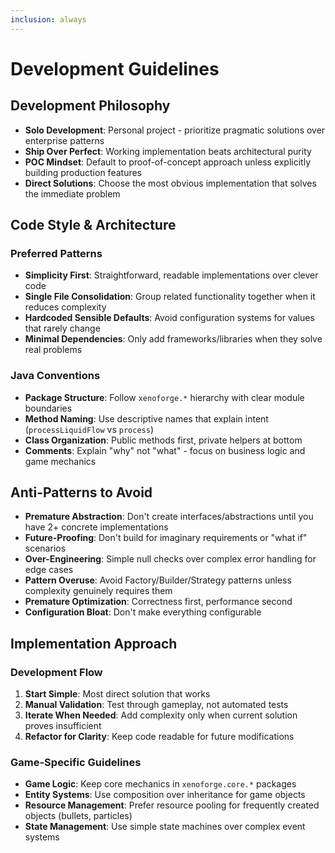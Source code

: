 ```yaml
---
inclusion: always
---
```


# Development Guidelines

## Development Philosophy

- **Solo Development**: Personal project - prioritize pragmatic solutions over enterprise patterns
- **Ship Over Perfect**: Working implementation beats architectural purity
- **POC Mindset**: Default to proof-of-concept approach unless explicitly building production features
- **Direct Solutions**: Choose the most obvious implementation that solves the immediate problem

## Code Style & Architecture

### Preferred Patterns
- **Simplicity First**: Straightforward, readable implementations over clever code
- **Single File Consolidation**: Group related functionality together when it reduces complexity
- **Hardcoded Sensible Defaults**: Avoid configuration systems for values that rarely change
- **Minimal Dependencies**: Only add frameworks/libraries when they solve real problems

### Java Conventions
- **Package Structure**: Follow `xenoforge.*` hierarchy with clear module boundaries
- **Method Naming**: Use descriptive names that explain intent (`processLiquidFlow` vs `process`)
- **Class Organization**: Public methods first, private helpers at bottom
- **Comments**: Explain "why" not "what" - focus on business logic and game mechanics

## Anti-Patterns to Avoid

- **Premature Abstraction**: Don't create interfaces/abstractions until you have 2+ concrete implementations
- **Future-Proofing**: Don't build for imaginary requirements or "what if" scenarios
- **Over-Engineering**: Simple null checks over complex error handling for edge cases
- **Pattern Overuse**: Avoid Factory/Builder/Strategy patterns unless complexity genuinely requires them
- **Premature Optimization**: Correctness first, performance second
- **Configuration Bloat**: Don't make everything configurable

## Implementation Approach

### Development Flow
1. **Start Simple**: Most direct solution that works
2. **Manual Validation**: Test through gameplay, not automated tests
3. **Iterate When Needed**: Add complexity only when current solution proves insufficient
4. **Refactor for Clarity**: Keep code readable for future modifications

### Game-Specific Guidelines
- **Game Logic**: Keep core mechanics in `xenoforge.core.*` packages
- **Entity Systems**: Use composition over inheritance for game objects
- **Resource Management**: Prefer resource pooling for frequently created objects (bullets, particles)
- **State Management**: Use simple state machines over complex event systems
